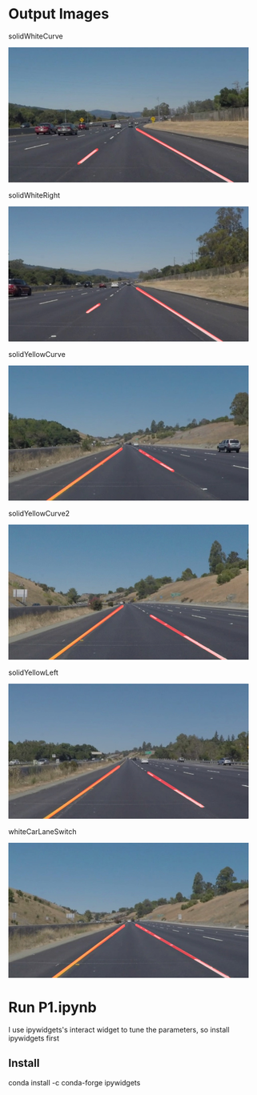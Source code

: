 # **Output Images**

solidWhiteCurve

<img src="test_images_output/solidWhiteCurve.jpg" width="480" />

solidWhiteRight

<img src="test_images_output/solidWhiteRight.jpg" width="480"  />

solidYellowCurve

<img src="test_images_output/solidYellowCurve.jpg" width="480"  />

solidYellowCurve2

<img src="test_images_output/solidYellowCurve2.jpg" width="480"  />

solidYellowLeft

<img src="test_images_output/solidYellowLeft.jpg" width="480"  />

whiteCarLaneSwitch

<img src="test_images_output/whiteCarLaneSwitch.jpg" width="480"  />


# **Run P1.ipynb**
I use ipywidgets's interact widget to tune the parameters, so install ipywidgets first

## Install


conda install -c conda-forge ipywidgets
